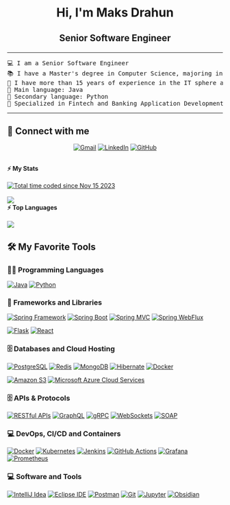 <h1 align="center">
Hi, I'm Maks Drahun
	<a href="https://github.com/mdrahun" target="_self"></a>
</h1>
<h2><p align="center">
	Senior Software Engineer
</p>
</h2>

<hr>

<pre>
💻 I am a Senior Software Engineer
📚 I have a Master's degree in Сomputer Science, majoring in Information Security 
🔭 I have more than 15 years of experience in the IT sphere and over 8 years in software development
🌟 Main language: Java
🌟 Secondary language: Python
🚩 Specialized in Fintech and Banking Application Development, with expertise in backend systems, high-load applications, and information security
</pre>
<hr> 

## 🤝 Connect with me

<p align="center">
	<a href="mailto:maksym.drahun@gmail.com"><img src="https://img.shields.io/badge/gmail-%23EA4335.svg?style=plastic&logo=gmail&logoColor=white" alt="Gmail"/></a>
	<a href="https://www.linkedin.com/in/mdrahun"><img src="https://img.shields.io/badge/linkedin-%230A66C2.svg?style=plastic&logo=linkedin&logoColor=white" alt="LinkedIn"/></a>
	<a href="https://github.com/mdrahun"><img src="https://img.shields.io/badge/github-%23181717.svg?style=plastic&logo=github&logoColor=white" alt="GitHub"/></a>
</p>

<br/>
<summary><b>⚡ My Stats</b></summary>

<br/>
<a href="https://wakatime.com/@018bd4e6-fcef-4a92-959f-42ba4ce792a7">
<img src="https://wakatime.com/badge/user/018bd4e6-fcef-4a92-959f-42ba4ce792a7.svg" alt="Total time coded since Nov 15 2023" /></a>
<br/>
<br/>
<img src="https://wakatime.com/share/@018bd4e6-fcef-4a92-959f-42ba4ce792a7/0e8a0a0a-4250-4c0d-a6e7-a9a48d7715a1.svg"></img>
<br/>

<summary><b>⚡ Top Languages</b></summary>
<br/>
<img src="https://wakatime.com/share/@018bd4e6-fcef-4a92-959f-42ba4ce792a7/12d01c41-9bdc-4595-a753-bff91e0ffb88.svg"></img>
<br/>


## 🛠️ My Favorite Tools
### 👨‍💻 Programming Languages

<p>
    <a href="https://github.com/mdrahun"><img alt="Java" src="https://img.shields.io/badge/java-%23ED8B00.svg?style=for-the-badge&logo=openjdk&logoColor=white"></a>
    <a href="https://github.com/mdrahun"><img alt="Python" src="https://img.shields.io/badge/Python%20-%2314354C.svg?style=for-the-badge&logo=python&logoColor=white"></a>

### 🧰 Frameworks and Libraries
<p>
    <a href="https://github.com/mdrahun"><img alt="Spring Framework" src="https://img.shields.io/badge/Spring-%20Framework%6DB33F?style=for-the-badge&logo=spring&logoColor=white"></a>
    <a href="https://github.com/mdrahun"><img alt="Spring Boot" src="https://img.shields.io/badge/Spring%20Boot%20-%2334A853.svg?style=for-the-badge&logo=Springboot&logoColor=white"></a>
    <a href="https://github.com/mdrahun"><img alt="Spring MVC" src="https://img.shields.io/badge/Spring%20MVC-%2334A853.svg?style=for-the-badge&logo=spring&logoColor=white"></a>
    <a href="https://github.com/mdrahun"><img alt="Spring WebFlux" src="https://img.shields.io/badge/Spring%20WebFlux-%2334A853.svg?style=for-the-badge&logo=spring&logoColor=white"></a>
    <p>
    <a href="https://github.com/mdrahun"><img alt="Flask" src="https://img.shields.io/badge/Flask-%23000000.svg?style=for-the-badge&logo=flask&logoColor=white"></a>
    <a href="https://github.com/mdrahun"><img alt="React" src="https://img.shields.io/badge/React-%2320232A.svg?style=for-the-badge&logo=react&logoColor=%2361DAFB"></a>
</p>

### 🗄️ Databases and Cloud Hosting
<p>
    <a href="https://github.com/mdrahun"><img alt="PostgreSQL" src="https://img.shields.io/badge/PostgreSQL-316192?style=for-the-badge&logo=postgresql&logoColor=white"></a>
    <a href="https://github.com/mdrahun"><img alt="Redis" src="https://img.shields.io/badge/redis-%23DD0031.svg?style=for-the-badge&logo=redis&logoColor=white"></a>
    <a href="https://github.com/mdrahun"><img alt="MongoDB" src="https://img.shields.io/badge/MongoDB-4EA94B?style=for-the-badge&logo=mongodb&logoColor=white"></a>
    <a href="https://github.com/mdrahun"><img alt="Hibernate" src="https://img.shields.io/badge/Hibernate-59666C?style=for-the-badge&logo=Hibernate&logoColor=white"></a>
    <a href="https://github.com/mdrahun"><img alt="Docker" src="https://img.shields.io/badge/docker-%230db7ed.svg?style=for-the-badge&logo=docker&logoColor=white"></a>
 <p>
    <a href="https://github.com/mdrahun"><img alt="Amazon S3" src="https://img.shields.io/badge/Amazon%20S3-569A31?style=for-the-badge&logo=amazonaws&logoColor=white"></a>
    <a href="https://github.com/mdrahun"><img alt="Microsoft Azure Cloud Services" src="https://img.shields.io/badge/Microsoft_Azure-0089D6?style=for-the-badge&logo=microsoft-azure&logoColor=white"></a>
</p>


### 🗄️ APIs & Protocols
<a href="https://github.com/mdrahun"><img alt="RESTful APIs" src="https://img.shields.io/badge/RESTful%20APIs-%2300D09C.svg?style=for-the-badge&logo=rest&logoColor=white"></a>
<a href="https://github.com/mdrahun"><img alt="GraphQL" src="https://img.shields.io/badge/-GraphQL-E10098?style=for-the-badge&logo=graphql&logoColor=white"></a>
<a href="https://github.com/mdrahun"><img alt="gRPC" src="https://img.shields.io/badge/gRPC-%23A0E5FE.svg?style=for-the-badge&logo=grpc&logoColor=white"></a>
<a href="https://github.com/mdrahun"><img alt="WebSockets" src="https://img.shields.io/badge/WebSockets-%23008080.svg?style=for-the-badge&logo=websocket&logoColor=white"></a>
<a href="https://github.com/mdrahun"><img alt="SOAP" src="https://img.shields.io/badge/SOAP-%230073C7.svg?style=for-the-badge&logo=soap&logoColor=white"></a>


### 💻 DevOps, CI/CD and Containers
<p>
    <a href="https://github.com/mdrahun"><img alt="Docker" src="https://img.shields.io/badge/Docker-%230db7ed.svg?style=for-the-badge&logo=docker&logoColor=white"></a>
    <a href="https://github.com/mdrahun"><img alt="Kubernetes" src="https://img.shields.io/badge/Kubernetes-%23326CE5.svg?style=for-the-badge&logo=kubernetes&logoColor=white"></a>
    <a href="https://github.com/mdrahun"><img alt="Jenkins" src="https://img.shields.io/badge/Jenkins-%232C5263.svg?style=for-the-badge&logo=jenkins&logoColor=white"></a>
    <a href="https://github.com/mdrahun"><img alt="GitHub Actions" src="https://img.shields.io/badge/GitHub%20Actions-2088FF?style=for-the-badge&logo=github-actions&logoColor=white"></a>    <a href="https://github.com/mdrahun"><img alt="Grafana" src="https://img.shields.io/badge/Grafana-%23F46800.svg?style=for-the-badge&logo=grafana&logoColor=white"></a>
    <a href="https://github.com/mdrahun"><img alt="Prometheus" src="https://img.shields.io/badge/Prometheus-%23E6522C.svg?style=for-the-badge&logo=prometheus&logoColor=white"></a>
</p>


### 💻 Software and Tools
<p>
    <a href="https://github.com/mdrahun"><img alt="IntelliJ Idea" src="https://img.shields.io/badge/IntelliJ_IDEA-000000.svg?style=for-the-badge&logo=intellij-idea&logoColor=white"></a>
    <a href="https://github.com/mdrahun"><img alt="Eclipse IDE" src="https://img.shields.io/badge/Eclipse%20IDE-%232C2255.svg?style=for-the-badge&logo=eclipse&logoColor=white"></a> 
    <a href="https://github.com/mdrahun"><img alt="Postman" src="https://img.shields.io/badge/Postman-FF6C37?style=for-the-badge&logo=postman&logoColor=white"></a>
    <a href="https://github.com/mdrahun"><img alt="Git" src="https://img.shields.io/badge/Git%20-%23F05033.svg?style=for-the-badge&logo=git&logoColor=white"></a>
    <a href="https://github.com/mdrahun"><img alt="Jupyter" src="https://img.shields.io/badge/Jupyter%20-%23F37626.svg?style=for-the-badge&logo=Jupyter&logoColor=white"></a>
    <a href="https://github.com/mdrahun"><img alt="Obsidian" src="https://img.shields.io/badge/Obsidian-%23483699.svg?style=for-the-badge&logo=obsidian&logoColor=white"></a>
</p>